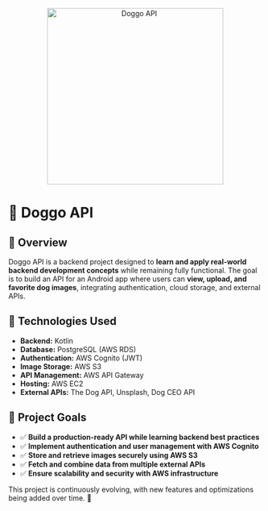 <p align="center">
  <img src="https://github.com/user-attachments/assets/fd760c99-2486-4ec8-8f1b-cae646b26400" alt="Doggo API" width="350">
</p>

# 🐶 Doggo API

## 📌 Overview

Doggo API is a backend project designed to **learn and apply real-world backend development concepts** while remaining fully functional. The goal is to build an API for an Android app where users can **view, upload, and favorite dog images**, integrating authentication, cloud storage, and external APIs.

## 🚀 Technologies Used

- **Backend:** Kotlin
- **Database:** PostgreSQL (AWS RDS)
- **Authentication:** AWS Cognito (JWT)
- **Image Storage:** AWS S3
- **API Management:** AWS API Gateway
- **Hosting:** AWS EC2
- **External APIs:** The Dog API, Unsplash, Dog CEO API

## 🎯 Project Goals

- ✅ **Build a production-ready API while learning backend best practices**
- ✅ **Implement authentication and user management with AWS Cognito**
- ✅ **Store and retrieve images securely using AWS S3**
- ✅ **Fetch and combine data from multiple external APIs**
- ✅ **Ensure scalability and security with AWS infrastructure**

This project is continuously evolving, with new features and optimizations being added over time. 🚀
